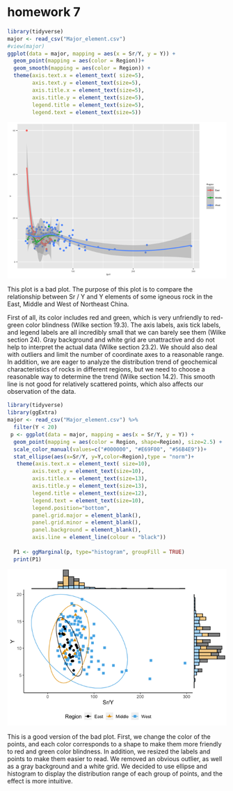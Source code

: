 homework 7
================

``` r
library(tidyverse)
major <- read_csv("Major_element.csv")
#view(major)
ggplot(data = major, mapping = aes(x = Sr/Y, y = Y)) + 
  geom_point(mapping = aes(color = Region))+
  geom_smooth(mapping = aes(color = Region)) +
  theme(axis.text.x = element_text( size=5),
        axis.text.y = element_text(size=5),
        axis.title.x = element_text(size=5),
        axis.title.y = element_text(size=5),
        legend.title = element_text(size=5),
        legend.text = element_text(size=5))
```

![](hw_7_files/figure-gfm/unnamed-chunk-1-1.png)<!-- -->

This plot is a bad plot. The purpose of this plot is to compare the
relationship between Sr / Y and Y elements of some igneous rock in the
East, Middle and West of Northeast China.

First of all, its color includes red and green, which is very unfriendly
to red-green color blindness (Wilke section 19.3). The axis labels, axis
tick labels, and legend labels are all incredibly small that we can
barely see them (Wilke section 24). Gray background and white grid are
unattractive and do not help to interpret the actual data (Wilke section
23.2). We should also deal with outliers and limit the number of
coordinate axes to a reasonable range. In addition, we are eager to
analyze the distribution trend of geochemical characteristics of rocks
in different regions, but we need to choose a reasonable way to
determine the trend (Wilke section 14.2). This smooth line is not good
for relatively scattered points, which also affects our observation of
the data.

``` r
library(tidyverse)
library(ggExtra)
major <- read_csv("Major_element.csv") %>%
  filter(Y < 20)
 p <- ggplot(data = major, mapping = aes(x = Sr/Y, y = Y)) + 
  geom_point(mapping = aes(color = Region, shape=Region), size=2.5) +
  scale_color_manual(values=c("#000000", "#E69F00", "#56B4E9"))+
  stat_ellipse(aes(x=Sr/Y, y=Y,color=Region),type = "norm")+
   theme(axis.text.x = element_text( size=10),
        axis.text.y = element_text(size=10),
        axis.title.x = element_text(size=13),
        axis.title.y = element_text(size=13),
        legend.title = element_text(size=12),
        legend.text = element_text(size=10),
        legend.position="bottom",
        panel.grid.major = element_blank(), 
        panel.grid.minor = element_blank(),
        panel.background = element_blank(), 
        axis.line = element_line(colour = "black"))
  
  P1 <- ggMarginal(p, type="histogram", groupFill = TRUE)
  print(P1)
```

![](hw_7_files/figure-gfm/unnamed-chunk-2-1.png)<!-- -->

This is a good version of the bad plot. First, we change the color of
the points, and each color corresponds to a shape to make them more
friendly to red and green color blindness. In addition, we resized the
labels and points to make them easier to read. We removed an obvious
outlier, as well as a gray background and a white grid. We decided to
use ellipse and histogram to display the distribution range of each
group of points, and the effect is more intuitive.
